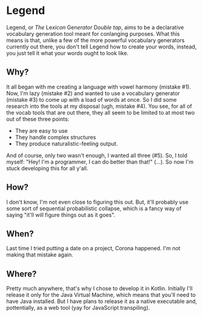 # Legend

Legend, or *The* Le*xicon* Gen*erator* D*ouble tap*, aims to be a declarative vocabulary generation tool meant for conlanging purposes. What this means is that, unlike a few of the more powerful vocabulary generators currently out there, you don't tell Legend how to create your words, instead, you just tell it what your words ought to look like.

## Why?

It all began with me creating a language with vowel harmony (mistake #1). Now, I'm lazy (mistake #2) and wanted to use a vocabulary generator (mistake #3) to come up with a load of words at once. So I did some research into the tools at my disposal (ugh, mistake #4). You see, for all of the vocab tools that are out there, they all seem to be limited to at most two out of these three points:

* They are easy to use
* They handle complex structures
* They produce naturalistic-feeling output.

And of course, only two wasn't enough, I wanted all three (#5). So, I told myself: "Hey! I'm a programmer, I can do better than that!" (...). So now I'm stuck developing this for all y'all.

## How?

I don't know, I'm not even close to figuring this out. But, it'll probably use some sort of sequential probabilistic collapse, which is a fancy way of saying "it'll will figure things out as it goes".

## When?

Last time I tried putting a date on a project, Corona happened. I'm not making that mistake again.

## Where?

Pretty much anywhere, that's why I chose to develop it in Kotlin. Initially I'll release it only for the Java Virtual Machine, which means that you'll need to have Java installed. But I have plans to release it as a native executable and, pottentially, as a web tool (yay for JavaScript transpiling).
